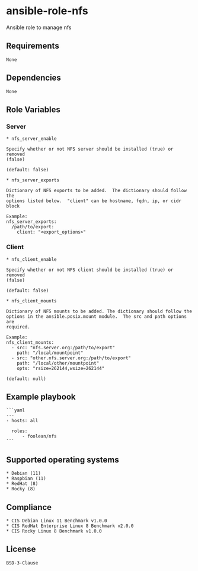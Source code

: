 # ansible-role-nfs

Ansible role to manage nfs


## Requirements

    None


## Dependencies

    None


## Role Variables


### Server

    * nfs_server_enable

    Specify whether or not NFS server should be installed (true) or removed
    (false)

    (default: false)

    * nfs_server_exports

    Dictionary of NFS exports to be added.  The dictionary should follow the
    options listed below.  "client" can be hostname, fqdn, ip, or cidr block

    Example:
    nfs_server_exports:
      /path/to/export:
        client: "<export_options>"


### Client

    * nfs_client_enable

    Specify whether or not NFS client should be installed (true) or removed
    (false)

    (default: false)

    * nfs_client_mounts

    Dictionary of NFS mounts to be added. The dictionary should follow the
    options in the ansible.posix.mount module.  The src and path options are
    required.

    Example:
    nfs_client_mounts:
      - src: "nfs.server.org:/path/to/export"
        path: "/local/mountpoint"
      - src: "other.nfs.server.org:/path/to/export"
        path: "/local/other/mountpoint"
        opts: "rsize=262144,wsize=262144"

    (default: null)


## Example playbook

    ```yaml
    ---
    - hosts: all

      roles:
          - foolean/nfs
    ```


## Supported operating systems

    * Debian (11)
    * Raspbian (11)
    * RedHat (8)
    * Rocky (8)


## Compliance

    * CIS Debian Linux 11 Benchmark v1.0.0
    * CIS RedHat Enterprise Linux 8 Benchmark v2.0.0
    * CIS Rocky Linux 8 Benchmark v1.0.0


## License

    BSD-3-Clause
